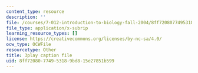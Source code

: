 ```yaml
---
content_type: resource
description: ''
file: /courses/7-012-introduction-to-biology-fall-2004/8ff72080774953189bd815e27851b599_pTh8f0mWu1k.vtt
file_type: application/x-subrip
learning_resource_types: []
license: https://creativecommons.org/licenses/by-nc-sa/4.0/
ocw_type: OCWFile
resourcetype: Other
title: 3play caption file
uid: 8ff72080-7749-5318-9bd8-15e27851b599
---
```

